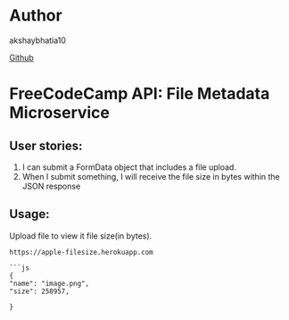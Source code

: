 # Author
akshaybhatia10


[Github](https://github.com/akshaybhatia10) 

# FreeCodeCamp API: File Metadata Microservice
## User stories:
1. I can submit a FormData object that includes a file upload.
2. When I submit something, I will receive the file size in bytes within the JSON response


## Usage:

Upload file to view it file size(in bytes).
```text
https://apple-filesize.herokuapp.com

```js
{
"name": "image.png",
"size": 258957,

}
```

